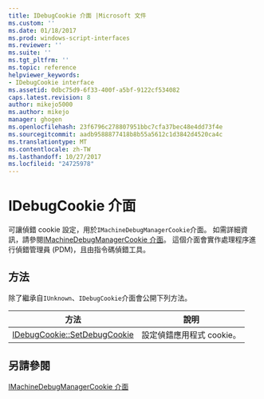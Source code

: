 ```yaml
---
title: IDebugCookie 介面 |Microsoft 文件
ms.custom: ''
ms.date: 01/18/2017
ms.prod: windows-script-interfaces
ms.reviewer: ''
ms.suite: ''
ms.tgt_pltfrm: ''
ms.topic: reference
helpviewer_keywords:
- IDebugCookie interface
ms.assetid: 0dbc75d9-6f33-400f-a5bf-9122cf534082
caps.latest.revision: 8
author: mikejo5000
ms.author: mikejo
manager: ghogen
ms.openlocfilehash: 23f6796c278807951bbc7cfa37bec48e4dd73f4e
ms.sourcegitcommit: aadb9588877418b8b55a5612c1d3842d4520ca4c
ms.translationtype: MT
ms.contentlocale: zh-TW
ms.lasthandoff: 10/27/2017
ms.locfileid: "24725978"
---
```

# <a name="idebugcookie-interface"></a>IDebugCookie 介面
可讓偵錯 cookie 設定，用於`IMachineDebugManagerCookie`介面。 如需詳細資訊，請參閱[IMachineDebugManagerCookie 介面](../../winscript/reference/imachinedebugmanagercookie-interface.md)。 這個介面會實作處理程序進行偵錯管理員 (PDM)，且由指令碼偵錯工具。  
  
## <a name="methods"></a>方法  
 除了繼承自`IUnknown`、`IDebugCookie`介面會公開下列方法。  
  
|方法|說明|  
|------------|-----------------|  
|[IDebugCookie::SetDebugCookie](../../winscript/reference/idebugcookie-setdebugcookie.md)|設定偵錯應用程式 cookie。|  
  
## <a name="see-also"></a>另請參閱  
 [IMachineDebugManagerCookie 介面](../../winscript/reference/imachinedebugmanagercookie-interface.md)